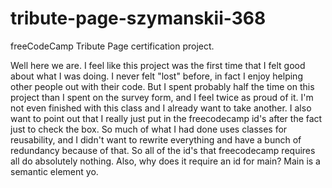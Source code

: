 # tribute-page-szymanskii-368
freeCodeCamp Tribute Page certification project.

Well here we are. I feel like this project was the first time that I felt good about what I was doing. I never felt "lost" before, in fact I enjoy helping other people out with their code. But I spent probably half the time on this project than I spent on the survey form, and I feel twice as proud of it. I'm not even finished with this class and I already want to take another. I also want to point out that I really just put in the freecodecamp id's after the fact just to check the box. So much of what I had done uses classes for reusability, and I didn't want to rewrite everything and have a bunch of redundancy because of that. So all of the id's that freecodecamp requires all do absolutely nothing. Also, why does it require an id for main? Main is a semantic element yo.